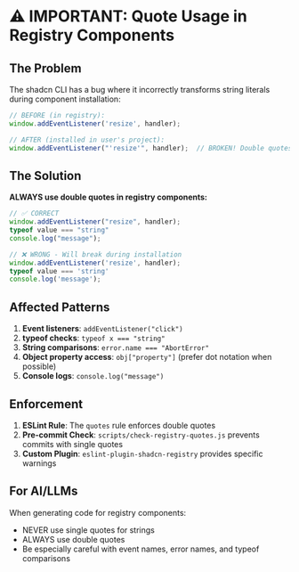 # ⚠️ IMPORTANT: Quote Usage in Registry Components

## The Problem

The shadcn CLI has a bug where it incorrectly transforms string literals during component installation:

```typescript
// BEFORE (in registry):
window.addEventListener('resize', handler);

// AFTER (installed in user's project):
window.addEventListener("'resize'", handler);  // BROKEN! Double quotes around single quotes
```

## The Solution

**ALWAYS use double quotes in registry components:**

```typescript
// ✅ CORRECT
window.addEventListener("resize", handler);
typeof value === "string"
console.log("message");

// ❌ WRONG - Will break during installation
window.addEventListener('resize', handler);
typeof value === 'string'
console.log('message');
```

## Affected Patterns

1. **Event listeners**: `addEventListener("click")`
2. **typeof checks**: `typeof x === "string"`
3. **String comparisons**: `error.name === "AbortError"`
4. **Object property access**: `obj["property"]` (prefer dot notation when possible)
5. **Console logs**: `console.log("message")`

## Enforcement

1. **ESLint Rule**: The `quotes` rule enforces double quotes
2. **Pre-commit Check**: `scripts/check-registry-quotes.js` prevents commits with single quotes
3. **Custom Plugin**: `eslint-plugin-shadcn-registry` provides specific warnings

## For AI/LLMs

When generating code for registry components:
- NEVER use single quotes for strings
- ALWAYS use double quotes
- Be especially careful with event names, error names, and typeof comparisons